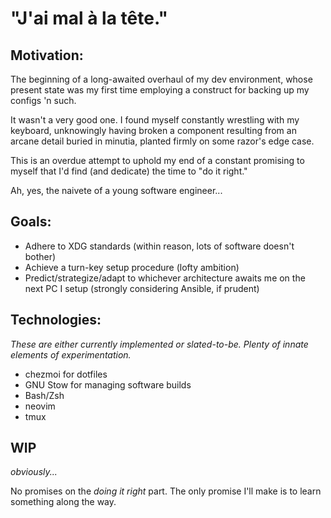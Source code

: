 # "J'ai mal à la tête."

## Motivation:
The beginning of a long-awaited overhaul of my dev environment, whose present state was my first time employing a construct for backing up my configs 'n such. 

It wasn't a very good one. I found myself constantly wrestling with my keyboard, unknowingly having broken a component resulting from an arcane detail buried in minutia, planted firmly on some razor's edge case. 

This is an overdue attempt to uphold my end of a constant promising to myself that I'd find (and dedicate) the time to "do it right."

Ah, yes, the naivete of a young software engineer... 

## Goals:
* Adhere to XDG standards (within reason, lots of software doesn't bother)
* Achieve a turn-key setup procedure (lofty ambition)
* Predict/strategize/adapt to whichever architecture awaits me on the next PC I setup (strongly considering Ansible, if prudent)

## Technologies: 
*These are either currently implemented or slated-to-be. Plenty of innate elements of experimentation.*
* chezmoi for dotfiles
* GNU Stow for managing software builds
* Bash/Zsh
* neovim
* tmux

## **WIP**
*obviously...*

No promises on the *doing it right* part. The only promise I'll make is to learn something along the way.

